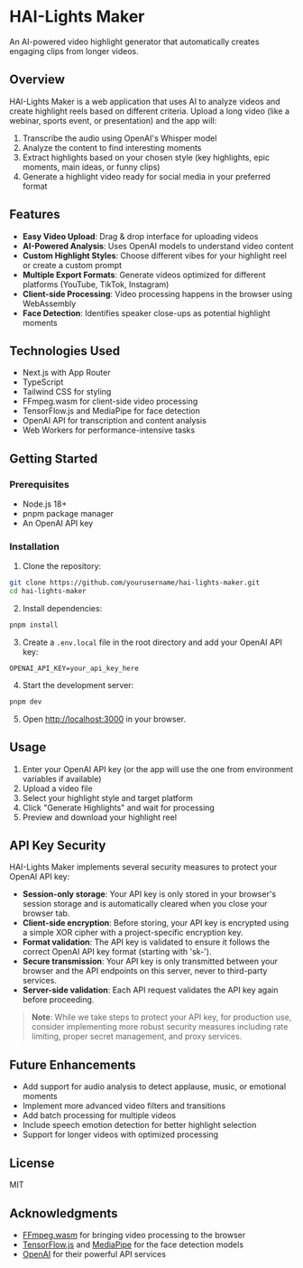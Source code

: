 # HAI-Lights Maker

An AI-powered video highlight generator that automatically creates engaging clips from longer videos.

## Overview

HAI-Lights Maker is a web application that uses AI to analyze videos and create highlight reels based on different criteria. Upload a long video (like a webinar, sports event, or presentation) and the app will:

1. Transcribe the audio using OpenAI's Whisper model
2. Analyze the content to find interesting moments
3. Extract highlights based on your chosen style (key highlights, epic moments, main ideas, or funny clips)
4. Generate a highlight video ready for social media in your preferred format

## Features

- **Easy Video Upload**: Drag & drop interface for uploading videos
- **AI-Powered Analysis**: Uses OpenAI models to understand video content
- **Custom Highlight Styles**: Choose different vibes for your highlight reel or create a custom prompt
- **Multiple Export Formats**: Generate videos optimized for different platforms (YouTube, TikTok, Instagram)
- **Client-side Processing**: Video processing happens in the browser using WebAssembly
- **Face Detection**: Identifies speaker close-ups as potential highlight moments

## Technologies Used

- Next.js with App Router
- TypeScript
- Tailwind CSS for styling
- FFmpeg.wasm for client-side video processing
- TensorFlow.js and MediaPipe for face detection
- OpenAI API for transcription and content analysis
- Web Workers for performance-intensive tasks

## Getting Started

### Prerequisites

- Node.js 18+
- pnpm package manager
- An OpenAI API key

### Installation

1. Clone the repository:

```bash
git clone https://github.com/yourusername/hai-lights-maker.git
cd hai-lights-maker
```

2. Install dependencies:

```bash
pnpm install
```

3. Create a `.env.local` file in the root directory and add your OpenAI API key:

```
OPENAI_API_KEY=your_api_key_here
```

4. Start the development server:

```bash
pnpm dev
```

5. Open [http://localhost:3000](http://localhost:3000) in your browser.

## Usage

1. Enter your OpenAI API key (or the app will use the one from environment variables if available)
2. Upload a video file
3. Select your highlight style and target platform
4. Click "Generate Highlights" and wait for processing
5. Preview and download your highlight reel

## API Key Security

HAI-Lights Maker implements several security measures to protect your OpenAI API key:

- **Session-only storage**: Your API key is only stored in your browser's session storage and is automatically cleared when you close your browser tab.
- **Client-side encryption**: Before storing, your API key is encrypted using a simple XOR cipher with a project-specific encryption key.
- **Format validation**: The API key is validated to ensure it follows the correct OpenAI API key format (starting with 'sk-').
- **Secure transmission**: Your API key is only transmitted between your browser and the API endpoints on this server, never to third-party services.
- **Server-side validation**: Each API request validates the API key again before proceeding.

> **Note**: While we take steps to protect your API key, for production use, consider implementing more robust security measures including rate limiting, proper secret management, and proxy services.

## Future Enhancements

- Add support for audio analysis to detect applause, music, or emotional moments
- Implement more advanced video filters and transitions
- Add batch processing for multiple videos
- Include speech emotion detection for better highlight selection
- Support for longer videos with optimized processing

## License

MIT

## Acknowledgments

- [FFmpeg.wasm](https://github.com/ffmpegwasm/ffmpeg.wasm) for bringing video processing to the browser
- [TensorFlow.js](https://www.tensorflow.org/js) and [MediaPipe](https://mediapipe.dev/) for the face detection models
- [OpenAI](https://openai.com/) for their powerful API services
